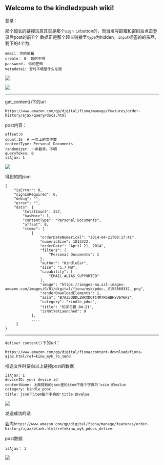## Welcome to the kindledxpush wiki!

登录：

那个超长的链接玩意其实是那个`sign in`button的，而当填写邮箱和密码后点击登录后post的前11个
数据正是那个超长链接里`type`为hidden，`input`标签的的东西，剩下的4个为:

    email：你的邮箱
    create： 0  暂时不明
    password： 你的密码
    metadata1: 暂时不明是什么东西

![](../img/hidden_data.png)

![](../img/login.png)

---

get_content()下的url

`https://www.amazon.com/gp/digital/fiona/manage/features/order-history/ajax/queryPdocs.html`

post内容：

    offset:0
    count:15  # 一页上的文件数
    contentType: Personal Documents
    randomizer: 一串数字，不明
    queryToken: 0
    isAjax: 1

![](../img/get_content.png)

得到的的json

    {
        "isError": 0,
        "signInRequired": 0,
        "debug": "",
        "error": "",
        "data": {
            "totalCount": 257,
            "hasMore": 1,
            "contentType": "Personal Documents",
            "offset": 0,
            "items": [
                {
                    "orderDateNumerical": "2014-04-21T08:17:41",
                    "numericSize": 1813322,
                    "orderDate": "April 21, 2014",
                    "filters": {
                        "Personal Documents": 1
                    },
                    "author": "KindleEar",
                    "size": "1.7 MB",
                    "capability": [
                        "EMAIL_ALIAS_SUPPORTED"
                    ],
                    "image": "https://images-na.ssl-images-amazon.com/images/G/01/digital/fiona/myk/pdoc._V155869332_.png",
                    "renderDownloadElements": 1,
                    "asin": "B7AZ5QDDL2WKXDOTC4M7R6WBHSV6Y6F2",
                    "category": "kindle_pdoc",
                    "title": "知乎日报 04-21",
                    "isNotYetLaunched": 0
                },
                ....
         }
    }



---

`deliver_content()`下的url：

`https://www.amazon.com/gp/digital/fiona/content-download/fiona-ajax.html/ref=kinw_myk_ro_send`

推送文件时要向以上链接post的数据

    isAjax: 1
    deviceID: your device id
    contentName: 上面得到的json里的item下每个字典的'asin'的value
    category: kindle_pdoc
    title: json下item每个字典的'title'的value

![](../img/push.png)

发送成功的话

会向`https://www.amazon.com/gp/digital/fiona/manage/features/order-history/ajax/blank.html/ref=kinw_myk_pdocs_deliver`

post数据

    isAjax： 1

![](../img/check.png)


